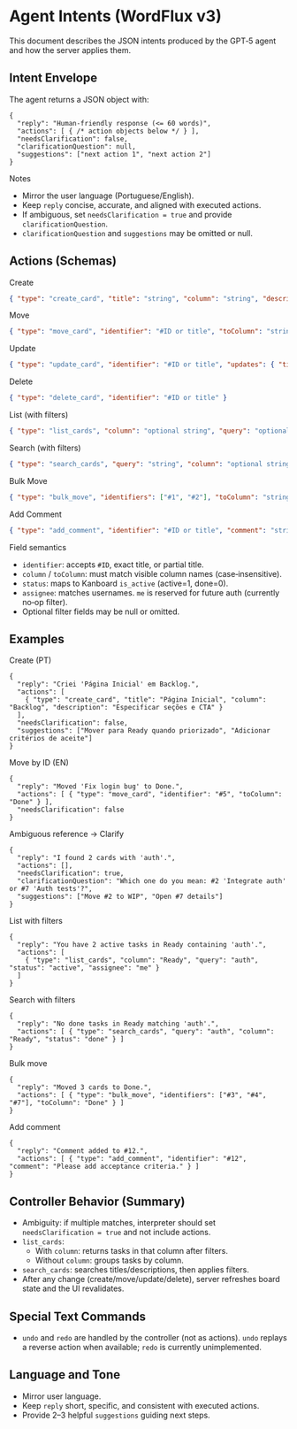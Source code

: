 # Agent Intents (WordFlux v3)

This document describes the JSON intents produced by the GPT‑5 agent and how the server applies them.

## Intent Envelope

The agent returns a JSON object with:

```jsonc
{
  "reply": "Human-friendly response (<= 60 words)",
  "actions": [ { /* action objects below */ } ],
  "needsClarification": false,
  "clarificationQuestion": null,
  "suggestions": ["next action 1", "next action 2"]
}
```

Notes
- Mirror the user language (Portuguese/English).
- Keep `reply` concise, accurate, and aligned with executed actions.
- If ambiguous, set `needsClarification = true` and provide `clarificationQuestion`.
- `clarificationQuestion` and `suggestions` may be omitted or null.

## Actions (Schemas)

Create
```json
{ "type": "create_card", "title": "string", "column": "string", "description": "optional string" }
```

Move
```json
{ "type": "move_card", "identifier": "#ID or title", "toColumn": "string" }
```

Update
```json
{ "type": "update_card", "identifier": "#ID or title", "updates": { "title": "optional", "description": "optional" } }
```

Delete
```json
{ "type": "delete_card", "identifier": "#ID or title" }
```

List (with filters)
```json
{ "type": "list_cards", "column": "optional string", "query": "optional string", "status": "all|active|done", "assignee": "optional username|me" }
```

Search (with filters)
```json
{ "type": "search_cards", "query": "string", "column": "optional string", "status": "all|active|done", "assignee": "optional username|me" }
```

Bulk Move
```json
{ "type": "bulk_move", "identifiers": ["#1", "#2"], "toColumn": "string" }
```

Add Comment
```json
{ "type": "add_comment", "identifier": "#ID or title", "comment": "string" }
```

Field semantics
- `identifier`: accepts `#ID`, exact title, or partial title.
- `column` / `toColumn`: must match visible column names (case‑insensitive).
- `status`: maps to Kanboard `is_active` (active=1, done=0).
- `assignee`: matches usernames. `me` is reserved for future auth (currently no‑op filter).
- Optional filter fields may be null or omitted.

## Examples

Create (PT)
```jsonc
{
  "reply": "Criei 'Página Inicial' em Backlog.",
  "actions": [
    { "type": "create_card", "title": "Página Inicial", "column": "Backlog", "description": "Especificar seções e CTA" }
  ],
  "needsClarification": false,
  "suggestions": ["Mover para Ready quando priorizado", "Adicionar critérios de aceite"]
}
```

Move by ID (EN)
```jsonc
{
  "reply": "Moved 'Fix login bug' to Done.",
  "actions": [ { "type": "move_card", "identifier": "#5", "toColumn": "Done" } ],
  "needsClarification": false
}
```

Ambiguous reference → Clarify
```jsonc
{
  "reply": "I found 2 cards with 'auth'.",
  "actions": [],
  "needsClarification": true,
  "clarificationQuestion": "Which one do you mean: #2 'Integrate auth' or #7 'Auth tests'?",
  "suggestions": ["Move #2 to WIP", "Open #7 details"]
}
```

List with filters
```jsonc
{
  "reply": "You have 2 active tasks in Ready containing 'auth'.",
  "actions": [
    { "type": "list_cards", "column": "Ready", "query": "auth", "status": "active", "assignee": "me" }
  ]
}
```

Search with filters
```jsonc
{
  "reply": "No done tasks in Ready matching 'auth'.",
  "actions": [ { "type": "search_cards", "query": "auth", "column": "Ready", "status": "done" } ]
}
```

Bulk move
```jsonc
{
  "reply": "Moved 3 cards to Done.",
  "actions": [ { "type": "bulk_move", "identifiers": ["#3", "#4", "#7"], "toColumn": "Done" } ]
}
```

Add comment
```jsonc
{
  "reply": "Comment added to #12.",
  "actions": [ { "type": "add_comment", "identifier": "#12", "comment": "Please add acceptance criteria." } ]
}
```

## Controller Behavior (Summary)
- Ambiguity: if multiple matches, interpreter should set `needsClarification = true` and not include actions.
- `list_cards`:
  - With `column`: returns tasks in that column after filters.
  - Without `column`: groups tasks by column.
- `search_cards`: searches titles/descriptions, then applies filters.
- After any change (create/move/update/delete), server refreshes board state and the UI revalidates.

## Special Text Commands
- `undo` and `redo` are handled by the controller (not as actions). `undo` replays a reverse action when available; `redo` is currently unimplemented.

## Language and Tone
- Mirror user language.
- Keep `reply` short, specific, and consistent with executed actions.
- Provide 2–3 helpful `suggestions` guiding next steps.

